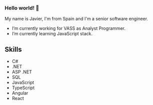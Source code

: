 ### Hello world! 👋

My name is Javier, I'm from Spain and I'm a senior software engineer.
- I’m currently working for VASS as Analyst Programmer.
- I’m currently learning JavaScript stack.

## Skills

- C#
- .NET
- ASP .NET
- SQL
- JavaScript
- TypeScript
- Angular
- React

